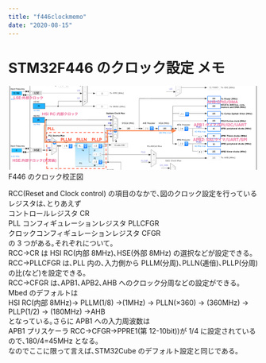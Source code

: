 ```yaml
---
title: "f446clockmemo"
date: "2020-08-15"
---
```


# STM32F446 のクロック設定 メモ

![indeximage](../../images/f446clock.png)
F446 のクロック校正図

RCC(Reset and Clock control) の項目のなかで､図のクロック設定を行っているレジスタは､とりあえず  
コントロールレジスタ CR  
PLL コンフィギュレーションレジスタ PLLCFGR  
クロックコンフィギュレーションレジスタ CFGR  
の 3 つがある｡それぞれについて｡  
RCC->CR は HSI RC(内部 8MHz)､HSE(外部 8MHz) の選択などが設定できる｡  
RCC->PLLCFGR は､PLL 内の､入力側から PLLM(分周)､PLLN(逓倍)､PLLP(分周)の比(など)を設定できる｡  
RCC->CFGR は､APB1､APB2､AHB へのクロック分周などの設定ができる｡  
Mbed のデフォルトは  
HSI RC(内部 8MHz)-> PLLM(1/8) ->(1MHz) -> PLLN(×360) -> (360MHz) -> PLLP(1/2) -> (180MHz) ->AHB  
となっている｡さらに APB1 への入力周波数は  
APB1 プリスケーラ RCC->CFGR->PPRE1(第 12-10bit))が 1/4 に設定されているので､180/4=45MHz となる｡  
なのでここに限って言えば､STM32Cube のデフォルト設定と同じである｡
